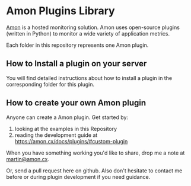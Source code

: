 Amon Plugins Library
=====================

[Amon](https://amon.cx) is a hosted monitoring solution. Amon uses open-source plugins (written in Python)
to monitor a wide variety of application metrics.

Each folder in this repository represents one Amon plugin.


How to Install a plugin on your server
---------------------------------

You will find detailed instructions about how to install a plugin in the corresponding folder for this plugin.
	

How to create your own Amon plugin
---------------------------------

Anyone can create a Amon plugin. Get started by:

1. looking at the examples in this Repository
2. reading the development guide at https://amon.cx/docs/plugins/#custom-plugin

When you have something working you'd like to share, drop me a note at <martin@amon.cx>.

Or, send a pull request here on github. Also don't hesitate to contact me before or during
plugin development if you need guidance.
